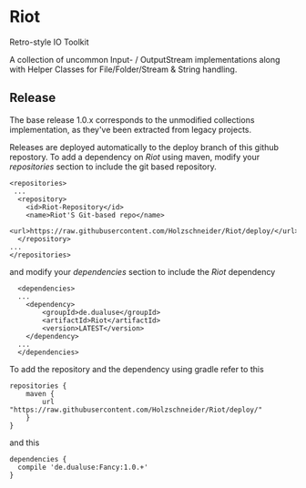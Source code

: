 # Riot
Retro-style IO Toolkit

A collection of uncommon Input- / OutputStream implementations along with Helper Classes for File/Folder/Stream & String handling.


Release
-------

The base release 1.0.x corresponds to the unmodified collections implementation, as they've been extracted from legacy projects.


Releases are deployed automatically to the deploy branch of this github repostory. 
To add a dependency on *Riot* using maven, modify your *repositories* section to include the git based repository.

	<repositories>
	 ...
	  <repository>
	    <id>Riot-Repository</id>
	    <name>Riot'S Git-based repo</name>
	    <url>https://raw.githubusercontent.com/Holzschneider/Riot/deploy/</url>
	  </repository>
	...
	</repositories>
	
and modify your *dependencies* section to include the *Riot* dependency
 
	  <dependencies>
	  ...
	  	<dependency>
	  		<groupId>de.dualuse</groupId>
	  		<artifactId>Riot</artifactId>
	  		<version>LATEST</version>
	  	</dependency>
	  ...
	  </dependencies>


To add the repository and the dependency using gradle refer to this

	repositories {
	    maven {
	        url "https://raw.githubusercontent.com/Holzschneider/Riot/deploy/"
	    }
	}

and this

	dependencies {
	  compile 'de.dualuse:Fancy:1.0.+'
	}
